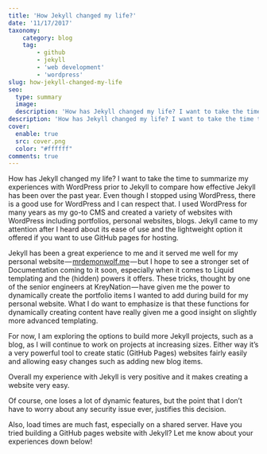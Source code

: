 ```yaml
---
title: 'How Jekyll changed my life?'
date: '11/17/2017'
taxonomy:
    category: blog
    tag:
        - github
        - jekyll
        - 'web development'
        - 'wordpress'
slug: how-jekyll-changed-my-life
seo:
  type: summary
  image:
  description: 'How has Jekyll changed my life? I want to take the time to summarize my experiences with WordPress prior to Jekyll to compare how effective Jekyll has been over the past year. Even though I stopped using WordPress, there is a good use for WordPress and I can respect that.'
description: 'How has Jekyll changed my life? I want to take the time to summarize my experiences with WordPress prior to Jekyll to compare how effective Jekyll has been over the past year.'
cover:
  enable: true
  src: cover.png
  color: "#ffffff"
comments: true
---
```

How has Jekyll changed my life? I want to take the time to summarize my experiences with WordPress prior to Jekyll to compare how effective Jekyll has been over the past year.
Even though I stopped using WordPress, there is a good use for WordPress and I can respect that.
I used WordPress for many years as my go-to CMS and created a variety of websites with WordPress including portfolios, personal websites, blogs.
Jekyll came to my attention after I heard about its ease of use and the lightweight option it offered if you want to use GitHub pages for hosting.

Jekyll has been a great experience to me and it served me well for my personal website — <a href="https://www.mrdemonwolf.me">mrdemonwolf.me</a> — but I hope to see a stronger set of Documentation coming to it soon, especially when it comes to Liquid templating and the (hidden) powers it offers.
These tricks, thought by one of the senior engineers at KreyNation — have given me the power to dynamically create the portfolio items I wanted to add during build for my personal website.
What I do want to emphasize is that these functions for dynamically creating content have really given me a good insight on slightly more advanced templating.

For now, I am exploring the options to build more Jekyll projects, such as a blog, as I will continue to work on projects at increasing sizes.
Either way it’s a very powerful tool to create static (GitHub Pages) websites fairly easily and allowing easy changes such as adding new blog items.

Overall my experience with Jekyll is very positive and it makes creating a website very easy.

Of course, one loses a lot of dynamic features, but the point that I don’t have to worry about any security issue ever, justifies this decision.

Also, load times are much fast, especially on a shared server. Have you tried building a GitHub pages website with Jekyll? Let me know about your experiences down below!
